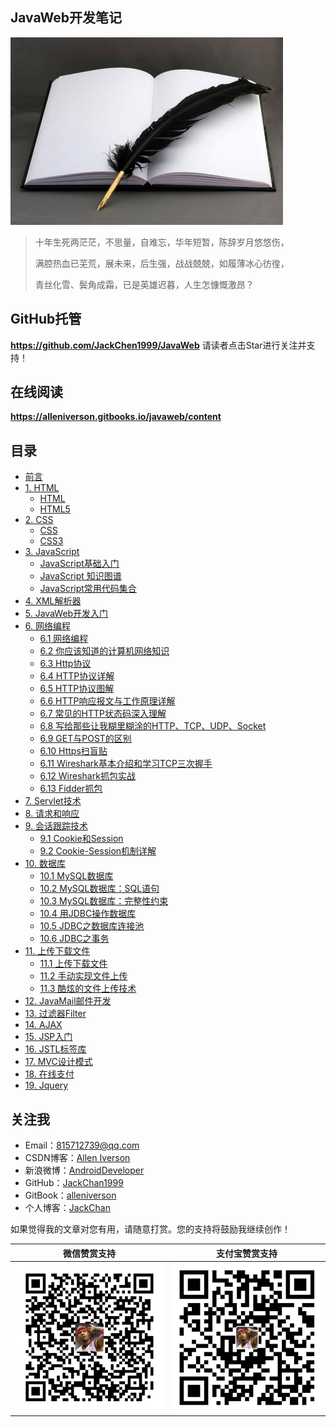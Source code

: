 ## JavaWeb开发笔记

![](assets/note.jpg)

> 十年生死两茫茫，不思量，自难忘，华年短暂，陈辞岁月悠悠伤，
>
> 满腔热血已芜荒，展未来，后生强，战战兢兢，如履薄冰心彷徨，
>
> 青丝化雪、鬓角成霜，已是英雄迟暮，人生怎慷慨激昂？

## GitHub托管

**https://github.com/JackChen1999/JavaWeb**  请读者点击Star进行关注并支持！

## 在线阅读

**https://alleniverson.gitbooks.io/javaweb/content**

## 目录

* [前言](https://alleniverson.gitbooks.io/javaweb/content/)
* [1. HTML](https://alleniverson.gitbooks.io/javaweb/content/第1章%20HTML/)
  * [HTML](http://alleniverson.gitbooks.io/javaweb/content/第1章%20HTML/HTML.html)
  * [HTML5](http://alleniverson.gitbooks.io/javaweb/content/第1章%20HTML/HTML5.html)
* [2. CSS](https://alleniverson.gitbooks.io/javaweb/content/第2章%20CSS)
  * [CSS](https://alleniverson.gitbooks.io/javaweb/content/第2章%20CSS/CSS.html)
  * [CSS3](https://alleniverson.gitbooks.io/javaweb/content/第2章%20CSS/CSS3.html)
* [3. JavaScript](https://alleniverson.gitbooks.io/javaweb/content/第3章%20JavaScript)
  * [JavaScript基础入门](https://alleniverson.gitbooks.io/javaweb/content/第3章%20JavaScript/JavaScript.html)
  * [JavaScript 知识图谱](https://alleniverson.gitbooks.io/javaweb/content/第3章%20JavaScript/JavaScript%20知识图谱.html)
  * [JavaScript常用代码集合](https://alleniverson.gitbooks.io/javaweb/content/第3章%20JavaScript/JavaScript常用代码集合.html)
* [4. XML解析器](https://alleniverson.gitbooks.io/javaweb/content/第4章%20XML基础/XML解析器.html)
* [5. JavaWeb开发入门](https://alleniverson.gitbooks.io/javaweb/content/第5章%20Tomcat开发Web站点/JavaWeb开发入门.html)
* [6. 网络编程](https://alleniverson.gitbooks.io/javaweb/content/第6章%20Http协议)
  * [6.1 网络编程](https://alleniverson.gitbooks.io/javaweb/content/第6章%20Http协议/网络编程.html)
  * [6.2 你应该知道的计算机网络知识](https://alleniverson.gitbooks.io/javaweb/content/第6章%20Http协议/你应该知道的计算机网络知识.html)
  * [6.3 Http协议](https://alleniverson.gitbooks.io/javaweb/content/第6章%20Http协议/Http协议.html)
  * [6.4 HTTP协议详解](https://alleniverson.gitbooks.io/javaweb/content/第6章%20Http协议/HTTP协议详解.html)
  * [6.5 HTTP协议图解](https://alleniverson.gitbooks.io/javaweb/content/第6章%20Http协议/HTTP协议图解.html)
  * [6.6 HTTP响应报文与工作原理详解](https://alleniverson.gitbooks.io/javaweb/content/第6章%20Http协议/HTTP响应报文与工作原理详解.html)
  * [6.7 常见的HTTP状态码深入理解](https://alleniverson.gitbooks.io/javaweb/content/第6章%20Http协议/常见的HTTP状态码深入理解.html)
  * [6.8 写给那些让我糊里糊涂的HTTP、TCP、UDP、Socket](https://alleniverson.gitbooks.io/javaweb/content/第6章%20Http协议/写给那些让我糊里糊涂的HTTP、TCP、UDP、Socket.html)
  * [6.9 GET与POST的区别](https://alleniverson.gitbooks.io/javaweb/content/第6章%20Http协议/GET与POST的区别.html)
  * [6.10 Https扫盲贴](https://alleniverson.gitbooks.io/javaweb/content/第6章%20Http协议/Https扫盲贴.html)
  * [6.11 Wireshark基本介绍和学习TCP三次握手](https://alleniverson.gitbooks.io/javaweb/content/第6章%20Http协议/Wireshark基本介绍和学习TCP三次握手.html)
  * [6.12 Wireshark抓包实战](https://alleniverson.gitbooks.io/javaweb/content/第6章%20Http协议/Wireshark抓包实战.html)
  * [6.13 Fidder抓包](https://alleniverson.gitbooks.io/javaweb/content/第6章%20Http协议/Fidder.html)
* [7. Servlet技术](https://alleniverson.gitbooks.io/javaweb/content/第7章%20Servlet/Servlet.html)
* [8. 请求和响应](https://alleniverson.gitbooks.io/javaweb/content/第8章%20请求响应/HttpServletResponse和HttpServletRequest.html)
* [9. 会话跟踪技术](https://alleniverson.gitbooks.io/javaweb/content/第9章%20会话及其会话技术)
  * [9.1 Cookie和Session](https://alleniverson.gitbooks.io/javaweb/content/第9章%20会话及其会话技术/Cookie和Session.html)
  * [9.2 Cookie-Session机制详解](https://alleniverson.gitbooks.io/javaweb/content/第9章%20会话及其会话技术/Cookie-Session机制详解.html)
* [10. 数据库](https://alleniverson.gitbooks.io/javaweb/content/第10章%20MySQL)
  * [10.1 MySQL数据库](https://alleniverson.gitbooks.io/javaweb/content/第10章%20MySQL/MySQL数据库.html)
  * [10.2 MySQL数据库：SQL语句](https://alleniverson.gitbooks.io/javaweb/content/第10章%20MySQL/MySQL数据库：SQL语句.html)
  * [10.3 MySQL数据库：完整性约束](https://alleniverson.gitbooks.io/javaweb/content/第10章%20MySQL/MySQL数据库：完整性约束.html)
  * [10.4 用JDBC操作数据库](https://alleniverson.gitbooks.io/javaweb/content/第11章%20JDBC/用JDBC操作数据库.html)
  * [10.5 JDBC之数据库连接池](https://alleniverson.gitbooks.io/javaweb/content/第11章%20JDBC/JDBC之数据库连接池.html)
  * [10.6 JDBC之事务](https://alleniverson.gitbooks.io/javaweb/content/第11章%20JDBC/JDBC之事务.html)
* [11. 上传下载文件](https://alleniverson.gitbooks.io/javaweb/content/第12章%20上传下载)
  * [11.1 上传下载文件](https://alleniverson.gitbooks.io/javaweb/content/第12章%20上传下载/上传下载文件.html)
  * [11.2 手动实现文件上传](https://alleniverson.gitbooks.io/javaweb/content/第12章%20上传下载/Upload.html)
  * [11.3 酷炫的文件上传技术](https://alleniverson.gitbooks.io/javaweb/content/第12章%20上传下载/酷炫的文件上传技术.html)
* [12. JavaMail邮件开发](https://alleniverson.gitbooks.io/javaweb/content/第13章%20邮件开发/JavaMail.html)
* [13. 过滤器Filter](https://alleniverson.gitbooks.io/javaweb/content/第14章%20过滤器/过滤器Filter.html)
* [14. AJAX](https://alleniverson.gitbooks.io/javaweb/content/第15章%20AJAX/AJAX.html)
* [15. JSP入门](https://alleniverson.gitbooks.io/javaweb/content/第16章%20JSP/JSP入门.html)
* [16. JSTL标签库](https://alleniverson.gitbooks.io/javaweb/content/第17章%20JavaWeb开发/JSTL标签库.html)
* [17. MVC设计模式](https://alleniverson.gitbooks.io/javaweb/content/第17章%20JavaWeb开发/MVC设计模式.html)
* [18. 在线支付](https://alleniverson.gitbooks.io/javaweb/content/第17章%20JavaWeb开发/在线支付.html)
* [19. Jquery](https://alleniverson.gitbooks.io/javaweb/content/第17章%20JavaWeb开发/Jquery.html)

## 关注我

- Email：<815712739@qq.com>
- CSDN博客：[Allen Iverson](http://blog.csdn.net/axi295309066)
- 新浪微博：[AndroidDeveloper](http://weibo.com/u/1848214604?topnav=1&wvr=6&topsug=1&is_all=1)
- GitHub：[JackChan1999](https://github.com/JackChan1999)
- GitBook：[alleniverson](https://www.gitbook.com/@alleniverson)
- 个人博客：[JackChan](https://jackchan1999.github.io/)

如果觉得我的文章对您有用，请随意打赏。您的支持将鼓励我继续创作！

|                  微信赞赏支持                  |                 支付宝赞赏支持                  |
| :--------------------------------------: | :--------------------------------------: |
| <img src="assets/weixin.png" width="300" /> | <img src="assets/支付宝.jpg" width="300" /> |
